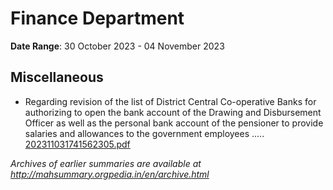 # Finance Department

**Date Range**: 30 October 2023 - 04 November 2023


## Miscellaneous
- Regarding revision of the list of District Central Co-operative Banks for authorizing to open the bank account of the Drawing and Disbursement Officer as well as the personal bank account of the pensioner to provide salaries and allowances to the government employees .....\
  [202311031741562305.pdf](https://gr.maharashtra.gov.in/Site/Upload/Government%20Resolutions/English/202311031741562305.pdf)


*Archives of earlier summaries are available at http://mahsummary.orgpedia.in/en/archive.html*